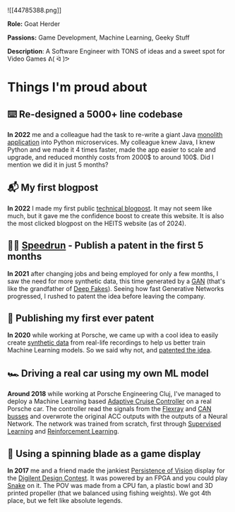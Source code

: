 ![[44785388.png]]

**Role:** Goat Herder

**Passions:** Game Development, Machine Learning, Geeky Stuff

**Description**: A Software Engineer with TONS of ideas and a sweet spot for Video Games ᕕ( ᐛ )ᕗ


# Things I'm proud about

## ⌨️ Re-designed a 5000+ line codebase

**In 2022** me and a colleague had the task to re-write a giant Java [monolith application](https://en.wikipedia.org/wiki/Monolithic_application) into Python microservices. My colleague knew Java, I knew Python and we made it 4 times faster, made the app easier to scale and upgrade, and reduced monthly costs from 2000$ to around 100$. Did I mention we did it in just 5 months? 

## 📬 My first blogpost

**In 2022** I made my first public [technical blogpost](https://heits.digital/articles/gpt3-overview). It may not seem like much, but it gave me the confidence boost to create this website. It is also the most clicked blogpost on the HEITS website (as of 2024).

## 🏃‍♀️ [Speedrun](https://en.wikipedia.org/wiki/Speedrunning) - Publish a patent in the first 5 months

**In 2021** after changing jobs and being employed for only a few months, I saw the need for more synthetic data, this time generated by a [GAN](https://en.wikipedia.org/wiki/Generative_adversarial_network) (that's like the grandfather of [Deep Fakes](https://en.wikipedia.org/wiki/Deepfake)). Seeing how fast Generative Networks progressed, I rushed to patent the idea before leaving the company.

## 📃 Publishing my first ever patent

**In 2020** while working at Porsche, we came up with a cool idea to easily create [synthetic data](https://en.wikipedia.org/wiki/Synthetic_data) from real-life recordings to help us better train Machine Learning models. So we said why not, and [patented the idea](https://patents.google.com/patent/WO2022033652A1/en?inventor=statie+giani&patents=false&oq=inventor:(statie+giani)).

## 🏎️ Driving a real car using my own ML model

**Around 2018** while working at Porsche Engineering Cluj, I've managed to deploy a Machine Learning based [Adaptive Cruise Controller](https://en.wikipedia.org/wiki/Adaptive_cruise_control) on a real Porsche car. The controller read the signals from the [Flexray](https://en.wikipedia.org/wiki/FlexRay#:~:text=FlexRay%20is%20a%20communication%20bus,triggered%20and%20time%2Dtriggered%20communications.) and [CAN busses](https://en.wikipedia.org/wiki/CAN_bus) and overwrote the original ACC outputs with the outputs of a Neural Network. The network was trained from scratch, first through [Supervised Learning](https://en.wikipedia.org/wiki/Supervised_learning) and [Reinforcement Learning](https://en.wikipedia.org/wiki/Reinforcement_learning).

## 🐍 Using a spinning blade as a game display 

**In 2017** me and a friend made the jankiest [Persistence of Vision](https://en.wikipedia.org/wiki/Persistence_of_vision) display for the [Digilent Design Contest](https://digilent.com/blog/digilent-design-contest-2017-finals-and-winners/). It was powered by an FPGA and you could play [Snake](https://en.wikipedia.org/wiki/Snake_(video_game_genre)) on it. The POV was made from a CPU fan, a plastic bowl and 3D printed propeller (that we balanced using fishing weights). We got 4th place, but we felt like absolute legends.
